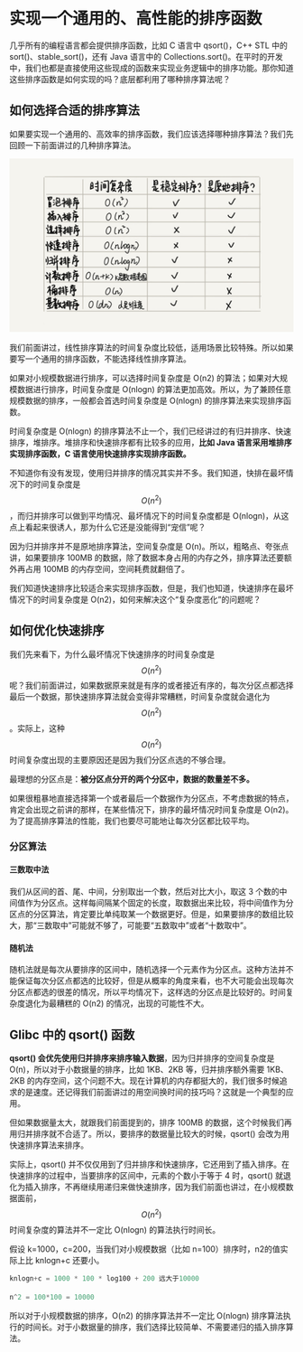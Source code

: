 # 实现一个通用的、高性能的排序函数

几乎所有的编程语言都会提供排序函数，比如 C 语言中 qsort\(\)，C++ STL 中的 sort\(\)、stable\_sort\(\)，还有 Java 语言中的 Collections.sort\(\)。在平时的开发中，我们也都是直接使用这些现成的函数来实现业务逻辑中的排序功能。那你知道这些排序函数是如何实现的吗？底层都利用了哪种排序算法呢？

## 如何选择合适的排序算法

如果要实现一个通用的、高效率的排序函数，我们应该选择哪种排序算法？我们先回顾一下前面讲过的几种排序算法。

![](../.gitbook/assets/image%20%2876%29.png)

我们前面讲过，线性排序算法的时间复杂度比较低，适用场景比较特殊。所以如果要写一个通用的排序函数，不能选择线性排序算法。

如果对小规模数据进行排序，可以选择时间复杂度是 O\(n2\) 的算法；如果对大规模数据进行排序，时间复杂度是 O\(nlogn\) 的算法更加高效。所以，为了兼顾任意规模数据的排序，一般都会首选时间复杂度是 O\(nlogn\) 的排序算法来实现排序函数。

时间复杂度是 O\(nlogn\) 的排序算法不止一个，我们已经讲过的有归并排序、快速排序，堆排序。堆排序和快速排序都有比较多的应用，**比如 Java 语言采用堆排序实现排序函数，C 语言使用快速排序实现排序函数。**

不知道你有没有发现，使用归并排序的情况其实并不多。我们知道，快排在最坏情况下的时间复杂度是 $$O(n^2)$$，而归并排序可以做到平均情况、最坏情况下的时间复杂度都是 O\(nlogn\)，从这点上看起来很诱人，那为什么它还是没能得到“宠信”呢？

因为归并排序并不是原地排序算法，空间复杂度是 O\(n\)。所以，粗略点、夸张点讲，如果要排序 100MB 的数据，除了数据本身占用的内存之外，排序算法还要额外再占用 100MB 的内存空间，空间耗费就翻倍了。

我们知道快速排序比较适合来实现排序函数，但是，我们也知道，快速排序在最坏情况下的时间复杂度是 O\(n2\)，如何来解决这个“复杂度恶化”的问题呢？

## 如何优化快速排序

我们先来看下，为什么最坏情况下快速排序的时间复杂度是 $$O(n^2)$$ 呢？我们前面讲过，如果数据原来就是有序的或者接近有序的，每次分区点都选择最后一个数据，那快速排序算法就会变得非常糟糕，时间复杂度就会退化为 $$O(n^2)$$。实际上，这种 $$O(n^2)$$ 时间复杂度出现的主要原因还是因为我们分区点选的不够合理。

最理想的分区点是：**被分区点分开的两个分区中，数据的数量差不多。**

如果很粗暴地直接选择第一个或者最后一个数据作为分区点，不考虑数据的特点，肯定会出现之前讲的那样，在某些情况下，排序的最坏情况时间复杂度是 O\(n2\)。为了提高排序算法的性能，我们也要尽可能地让每次分区都比较平均。

### 分区算法

#### 三数取中法

我们从区间的首、尾、中间，分别取出一个数，然后对比大小，取这 3 个数的中间值作为分区点。这样每间隔某个固定的长度，取数据出来比较，将中间值作为分区点的分区算法，肯定要比单纯取某一个数据更好。但是，如果要排序的数组比较大，那“三数取中”可能就不够了，可能要“五数取中”或者“十数取中”。

#### 随机法

随机法就是每次从要排序的区间中，随机选择一个元素作为分区点。这种方法并不能保证每次分区点都选的比较好，但是从概率的角度来看，也不大可能会出现每次分区点都选的很差的情况，所以平均情况下，这样选的分区点是比较好的。时间复杂度退化为最糟糕的 O\(n2\) 的情况，出现的可能性不大。

## Glibc 中的 qsort\(\) 函数

**qsort\(\) 会优先使用归并排序来排序输入数据**，因为归并排序的空间复杂度是 O\(n\)，所以对于小数据量的排序，比如 1KB、2KB 等，归并排序额外需要 1KB、2KB 的内存空间，这个问题不大。现在计算机的内存都挺大的，我们很多时候追求的是速度。还记得我们前面讲过的用空间换时间的技巧吗？这就是一个典型的应用。

但如果数据量太大，就跟我们前面提到的，排序 100MB 的数据，这个时候我们再用归并排序就不合适了。所以，要排序的数据量比较大的时候，qsort\(\) 会改为用快速排序算法来排序。

实际上，qsort\(\) 并不仅仅用到了归并排序和快速排序，它还用到了插入排序。在快速排序的过程中，当要排序的区间中，元素的个数小于等于 4 时，qsort\(\) 就退化为插入排序，不再继续用递归来做快速排序，因为我们前面也讲过，在小规模数据面前，$$O(n^2)$$ 时间复杂度的算法并不一定比 O\(nlogn\) 的算法执行时间长。

假设 k=1000，c=200，当我们对小规模数据（比如 n=100）排序时，n2的值实际上比 knlogn+c 还要小。

```c
knlogn+c = 1000 * 100 * log100 + 200 远大于10000

n^2 = 100*100 = 10000
```

所以对于小规模数据的排序，O\(n2\) 的排序算法并不一定比 O\(nlogn\) 排序算法执行的时间长。对于小数据量的排序，我们选择比较简单、不需要递归的插入排序算法。

